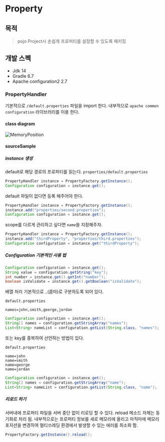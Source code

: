 

# Property

## 목적
> pojo Project시 손쉽게 프로퍼티를 설정할 수 있도록 패키징

## 개발 스펙
- Jdk 14
- Gradle 6.7
- Apache configuration2 2.7

### PropertyHandler
기본적으로 `/default.properties` 파일을 import 한다.
내부적으로 `apache common configuration` 라이브러리를 이용 한다.

#### class diagram
![MemoryPosition](https://user-images.githubusercontent.com/44669620/102716379-e67d8e00-431e-11eb-85f2-dc9b7256713a.png)

#### sourceSample

##### instance 생성
default로 해당 경로의 프로퍼티를 읽는다. 
`properties/default.properties`
```java
PropertyHandler instance = PropertyFactory.getInstance();
Configuration configuration = instance.get();
```

default 파일이 없다면 등록 해주어야 한다.
```java
PropertyHandler instance = PropertyFactory.getInstance();
instance.add("properties/second.properties");
Configuration configuration = instance.get();
```

scope를 다르게 관리하고 싶다면 `name`을 지정해주자.
```java
PropertyHandler instance = PropertyFactory.getInstance();
instance.add("thirdProperty", "properties/third.properties");
Configuration configuration = instance.get("thirdProperty");
```

##### Configuration 기본적인 사용 법
```java
Configuration configuration = instance.get();
String value = configuration.getString("key");
int number = instance.get().getInt("number");
boolean isValidate = instance.get().getBoolean("isValidate");
```

배열 처리 기본적으로 `,`(콤마)로 구분하도록 되어 있다.

`default.properties`
```
names=john,smith,george,jordan
```
```java
Configuration configuration = instance.get();
String[] names = configuration.getStringArray("names");
List<String> nameList = configuration.getList(String.class, "names");
```

또는 key를 중복하여 선언하는 방법이 있다.

`default.properties`
```
name=john
name=smith
name=george
name=jordan
```

```java
Configuration configuration = instance.get();
String[] names = configuration.getStringArray("name");
List<String> nameList = configuration.getList(String.class, "name");
```

##### 리로드 하기
서버내에 프로퍼티 파일을 서버 중단 없이 리로딩 할 수 있다.
reload 메소드 자체는 동기화로 처리 됨.
내부적으로는 프로퍼티 정보를 새로 메모리에 올리고 마직마에 메모리 포지션을 변경하여 멀티쓰레딩 환경에서 발생할 수 있는 에러를 최소화 함.
```java
PropertyFactory.getInstance().reload();
```






